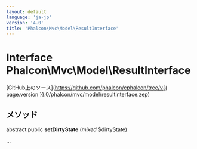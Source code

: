 ```yaml
---
layout: default
language: 'ja-jp'
version: '4.0'
title: 'Phalcon\Mvc\Model\ResultInterface'
---
```


# Interface **Phalcon\Mvc\Model\ResultInterface**

[GitHub上のソース](https://github.com/phalcon/cphalcon/tree/v{{ page.version }}.0/phalcon/mvc/model/resultinterface.zep)

## メソッド

abstract public **setDirtyState** (*mixed* $dirtyState)

...